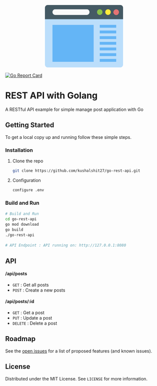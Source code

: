 <p align="center">
  <img width="250" height="200" src="readme-icon.png">
</p>

[![Go Report Card](https://goreportcard.com/badge/github.com/kushalshit27/go-rest-api)](https://goreportcard.com/report/github.com/kushalshit27/go-rest-api)
<!-- GETTING STARTED -->
# REST API with Golang
A RESTful API example for simple manage post application with Go


## Getting Started

To get a local copy up and running follow these simple steps.

### Installation

1. Clone the repo
   ```sh
   git clone https://github.com/kushalshit27/go-rest-api.git
   ```
2. Configuration
   ```sh
   configure .env
   ```

### Build and Run
```bash
# Build and Run
cd go-rest-api
go mod download
go build
./go-rest-api

# API Endpoint : API running on: http://127.0.0.1:8080
```
## API

#### /api/posts
* `GET` : Get all posts
* `POST` : Create a new posts

#### /api/posts/:id
* `GET` : Get a post
* `PUT` : Update a post
* `DELETE` : Delete a post

## Roadmap

See the [open issues](https://github.com/kushalshit27/go-rest-api/issues) for a list of proposed features (and known issues).


## License

Distributed under the MIT License. See `LICENSE` for more information.

